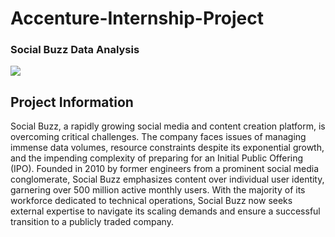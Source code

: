 # Accenture-Internship-Project
### **Social Buzz Data Analysis**
![](https://www.mmaglobal.com/files/styles/member_logo_large/public/logos/accenture_logo_1-20220216-20220216.png?itok=TLSNLoxZ)
 ## **Project Information**
 Social Buzz, a rapidly growing social media and content creation platform, is overcoming critical challenges. The company faces issues of managing immense data volumes, resource constraints despite its exponential growth, and the impending complexity of preparing for an Initial Public Offering (IPO). Founded in 2010 by former engineers from a prominent social media conglomerate, Social Buzz emphasizes content over individual user identity, garnering over 500 million active monthly users. With the majority of its workforce dedicated to technical operations, Social Buzz now seeks external expertise to navigate its scaling demands and ensure a successful transition to a publicly traded company.
